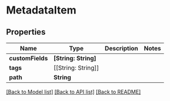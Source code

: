 # MetadataItem

## Properties

Name | Type | Description | Notes
------------ | ------------- | ------------- | -------------
**customFields** | **[String: String]** |  | 
**tags** | [[String: String]] |  | 
**path** | **String** |  | 

[[Back to Model list]](../README.md#documentation-for-models) [[Back to API list]](../README.md#documentation-for-api-endpoints) [[Back to README]](../README.md)



